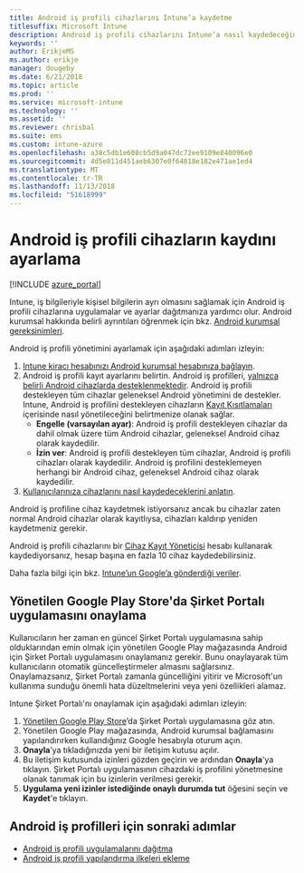 ```yaml
---
title: Android iş profili cihazlarını Intune’a kaydetme
titlesuffix: Microsoft Intune
description: Android iş profili cihazlarını Intune’a nasıl kaydedeceğinizi öğrenin.
keywords: ''
author: ErikjeMS
ms.author: erikje
manager: dougeby
ms.date: 6/21/2018
ms.topic: article
ms.prod: ''
ms.service: microsoft-intune
ms.technology: ''
ms.assetid: ''
ms.reviewer: chrisbal
ms.suite: ems
ms.custom: intune-azure
ms.openlocfilehash: a38c5db1e608cb5d9a047dc72ee9109e840096e0
ms.sourcegitcommit: 4d5e811d451aeb6307e0f64818e182e471ae1ed4
ms.translationtype: MT
ms.contentlocale: tr-TR
ms.lasthandoff: 11/13/2018
ms.locfileid: "51618999"
---
```

# <a name="set-up-enrollment-of-android-work-profile-devices"></a>Android iş profili cihazların kaydını ayarlama

[!INCLUDE [azure_portal](./includes/azure_portal.md)]

Intune, iş bilgileriyle kişisel bilgilerin ayrı olmasını sağlamak için Android iş profili cihazlarına uygulamalar ve ayarlar dağıtmanıza yardımcı olur. Android kurumsal hakkında belirli ayrıntıları öğrenmek için bkz. [Android kurumsal gereksinimleri](https://support.google.com/work/android/answer/6174145?hl=en&ref_topic=6151012).

Android iş profili yönetimini ayarlamak için aşağıdaki adımları izleyin:

1. [Intune kiracı hesabınızı Android kurumsal hesabınıza bağlayın](connect-intune-android-enterprise.md).
2. Android iş profili kayıt ayarlarını belirtin. Android iş profilleri, [yalnızca belirli Android cihazlarda desteklenmektedir](https://support.google.com/work/android/answer/6174145?hl=en&ref_topic=6151012%20style=%22target=new_window%22). Android iş profili destekleyen tüm cihazlar geleneksel Android yönetimini de destekler. Intune, Android iş profilini destekleyen cihazların [Kayıt Kısıtlamaları](enrollment-restrictions-set.md) içerisinde nasıl yönetileceğini belirtmenize olanak sağlar.
    - **Engelle (varsayılan ayar)**: Android iş profili destekleyen cihazlar da dahil olmak üzere tüm Android cihazlar, geleneksel Android cihaz olarak kaydedilir.
    - **İzin ver**: Android iş profili destekleyen tüm cihazlar, Android iş profili cihazları olarak kaydedilir. Android iş profilini desteklemeyen herhangi bir Android cihaz, geleneksel Android cihaz olarak kaydedilir.
3. [Kullanıcılarınıza cihazlarını nasıl kaydedeceklerini anlatın](/intune-user-help/enroll-your-device-in-intune-android).


Android iş profiline cihaz kaydetmek istiyorsanız ancak bu cihazlar zaten normal Android cihazlar olarak kayıtlıysa, cihazları kaldırıp yeniden kaydetmeniz gerekir.

Android iş profili cihazlarını bir [Cihaz Kayıt Yöneticisi](device-enrollment-manager-enroll.md) hesabı kullanarak kaydediyorsanız, hesap başına en fazla 10 cihaz kaydedebilirsiniz.

Daha fazla bilgi için bkz. [Intune’un Google’a gönderdiği veriler](data-intune-sends-to-google.md).

## <a name="approve-the-company-portal-app-in-the-managed-google-play-store"></a>Yönetilen Google Play Store'da Şirket Portalı uygulamasını onaylama

Kullanıcıların her zaman en güncel Şirket Portalı uygulamasına sahip olduklarından emin olmak için yönetilen Google Play mağazasında Android için Şirket Portalı uygulamasını onaylamanız gerekir. Bunu onaylayarak tüm kullanıcıların otomatik güncelleştirmeler almasını sağlarsınız. Onaylamazsanız, Şirket Portalı zamanla güncelliğini yitirir ve Microsoft'un kullanıma sunduğu önemli hata düzeltmelerini veya yeni özellikleri alamaz.

Intune Şirket Portalı'nı onaylamak için aşağıdaki adımları izleyin:

1.  [Yönetilen Google Play Store](https://play.google.com/work/apps/details?id=com.microsoft.windowsintune.companyportal)’da Şirket Portalı uygulamasına göz atın.
2.  Yönetilen Google Play mağazasında, Android kurumsal bağlamasını yapılandırırken kullandığınız Google hesabıyla oturum açın.
3.  **Onayla**’ya tıkladığınızda yeni bir iletişim kutusu açılır.
4.  Bu iletişim kutusunda izinleri gözden geçirin ve ardından **Onayla**'ya tıklayın. Şirket Portalı uygulamasının cihazdaki iş profilini yönetmesine olanak tanımak için bu izinlerin verilmesi gerekir.
5.  **Uygulama yeni izinler istediğinde onaylı durumda tut** öğesini seçin ve **Kaydet**'e tıklayın.

## <a name="next-steps-for-android-work-profiles"></a>Android iş profilleri için sonraki adımlar
- [Android iş profili uygulamalarını dağıtma](apps-add-android-for-work.md)
- [Android iş profili yapılandırma ilkeleri ekleme](device-profiles.md)
